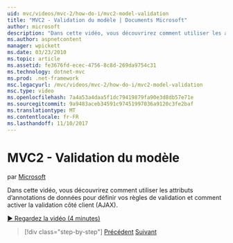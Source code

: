 ```yaml
---
uid: mvc/videos/mvc-2/how-do-i/mvc2-model-validation
title: "MVC2 - Validation du modèle | Documents Microsoft"
author: microsoft
description: "Dans cette vidéo, vous découvrirez comment utiliser les attributs d’annotations de données pour définir vos règles de validation et comment activer la validation côté client (AJAX)."
ms.author: aspnetcontent
manager: wpickett
ms.date: 03/23/2010
ms.topic: article
ms.assetid: fe3676fd-ecec-4756-8c8d-269da9754c31
ms.technology: dotnet-mvc
ms.prod: .net-framework
msc.legacyurl: /mvc/videos/mvc-2/how-do-i/mvc2-model-validation
msc.type: video
ms.openlocfilehash: 7a4a53a4daa5f1dc79419879fa90e3d8db57e71e
ms.sourcegitcommit: 9a9483aceb34591c97451997036a9120c3fe2baf
ms.translationtype: MT
ms.contentlocale: fr-FR
ms.lasthandoff: 11/10/2017
---
```

<a name="mvc2---model-validation"></a>MVC2 - Validation du modèle
====================
par [Microsoft](https://github.com/microsoft)

Dans cette vidéo, vous découvrirez comment utiliser les attributs d’annotations de données pour définir vos règles de validation et comment activer la validation côté client (AJAX).

[&#9654; Regardez la vidéo (4 minutes)](https://channel9.msdn.com/Blogs/ASP-NET-Site-Videos/mvc2-model-validation)

>[!div class="step-by-step"]
[Précédent](mvc2-stronglytyped-helpers.md)
[Suivant](mvc2-template-customization.md)
